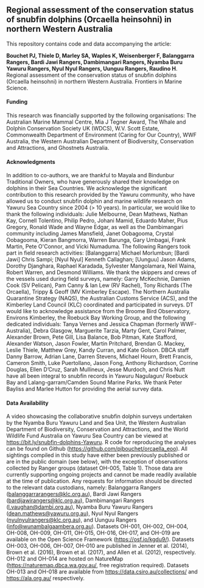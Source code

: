 ## Regional assessment of the conservation status of snubfin dolphins (Orcaella heinsohni) in northern Western Australia

This repository contains code and data accompanying the article:

**Bouchet PJ, Thiele D, Marley SA, Waples K, Weisenberger F, Balanggarra Rangers, Bardi Jawi Rangers, Dambimangari Rangers, Nyamba Buru Yawuru Rangers, Nyul Nyul Rangers, Uunguu Rangers, Raudino H**. Regional assessment of the conservation status of snubfin dolphins (Orcaella heinsohni) in northern Western Australia. Frontiers in Marine Science.

#### Funding
 
This research was financially supported by the following organisations: The Australian Marine Mammal Centre, Mia J Tegner Award, The Whale and Dolphin Conservation Society UK (WDCS), W.V. Scott Estate, Commonwealth Department of Environment (Caring for Our Country), WWF Australia, the Western Australian Department of Biodiversity, Conservation and Attractions, and Ghostnets Australia.

#### Acknowledgments

In addition to co-authors, we are thankful to Mayala and Bindunbur Traditional Owners, who have generously shared their knowledge on dolphins in their Sea Countries. We acknowledge the significant contribution to this research provided by the Yawuru community, who have allowed us to conduct snubfin dolphin and marine wildlife research on Yawuru Sea Country since 2004 (> 10 years). In particular, we would like to thank the following individuals: Julie Melbourne, Dean Mathews, Nathan Kay, Cornell Tolentino, Philip Pedro, Johani Mamid, Eduardo Maher, Pius Gregory, Ronald Wade and Wayne Edgar, as well as the Dambimangari community including James Mansfield, Janet Oobagooma, Crystal Oobagooma, Kieran Bangmorra, Warren Barunga, Gary Umbagai, Frank Martin, Pete O'Connor, and Vicki Numaduma. The following Rangers took part in field research activities: [Balanggarra] Michael Morlumbun; [Bardi Jawi] Chris Sampi; [Nyul Nyul] Kenneth Callaghan; [Uunguu] Jason Adams, Dorothy Djanghara, Raphael Karadada, Sylvester Mangolamara, Neil Waina, Robert Warren, and Desmond Williams. We thank the skippers and crews of the vessels used during field surveys, namely: Garry McKechnie, Damien Cook (SV Pelican), Pam Canny & Ian Lew (RV Rachel), Tony Richards (The Orcaella), Trippy & Geoff (MV Kimberley Escape). The Northern Australia Quarantine Strategy (NAQS), the Australian Customs Service (ACS), and the Kimberley Land Council (KLC) coordinated and participated in surveys. DT would like to acknowledge assistance from the Broome Bird Observatory, Environs Kimberley, the Roebuck Bay Working Group, and the following dedicated individuals: Tanya Vernes and Jessica Chapman (formerly WWF-Australia), Debra Glasgow, Marguerite Tarzia, Marty Gent, Carol Palmer, Alexander Brown, Pete Gill, Lisa Balance, Bob Pitman, Kate Stafford, Alexander Watson, Jason Fowler, Martin Pritchard, Brendan G. Mackey, Leslie Thiele, Matthew Grey, Kandy Curran, and Kate Golson. DBCA staff Danny Barrow, Adrian Lane, Darren Stevens, Michael Hourn, Brett Francis, Cameron Smith, Luke Puertollano, Jason Fong, Anthony Richardson, Corrine Douglas, Ellen D’Cruz, Sarah Mullineux, Jesse Murdoch, and Chris Nutt have all been integral to snubfin records in Yawuru Nagulagun/ Roebuck Bay and Lalang-garram/Camden Sound Marine Parks. We thank Peter Bayliss and Marlee Hutton for providing the aerial survey data.


#### Data Availability

A video showcasing the collaborative snubfin dolphin surveys undertaken by the Nyamba Buru Yawuru Land and Sea Unit, the Western Australian Department of Biodiversity, Conservation and Attractions, and the World Wildlife Fund Australia on Yawuru Sea Country can be viewed at https://bit.ly/snubfin-dolphins-Yawuru. R code for reproducing the analyses can be found on Github (https://github.com/pjbouchet/orcaella_eoo). All sightings compiled in this study have either been previously published or are in the public domain (see below), with the exception of observations collected by Ranger groups (dataset OH-005, Table 1). Those data are currently supporting ongoing projects and cannot be made readily available at the time of publication. Any requests for information should be directed to the relevant data custodians, namely: Balanggarra Rangers (balanggarrarangers@klc.org.au), Bardi Jawi Rangers (bardijawirangers@klc.org.au), Dambimangari Rangers (l.vaughan@dambi.org.au), Nyamba Buru Yawuru Rangers (dean.mathews@yawuru.org.au), Nyul Nyul Rangers (nyulnyulrangers@klc.org.au), and Uunguu Rangers (info@wunambalgaambera.org.au). Datasets OH-001, OH-002, OH-004, OH-008, OH-009, OH-011, OH-015, OH-016, OH-017, and OH-019 are available on the Open Science Framework (https://osf.io/kgdu9/). Datasets OH-003, OH-006, OH-007, OH-010 are published in Jenner et al. (2014), Brown et al. (2016), Brown et al. (2017), and Allen et al. (2012), respectively. OH-012 and OH-014 are hosted on NatureMap (https://naturemap.dbca.wa.gov.au/, free registration required). Datasets OH-013 and OH-018 are available from https://data.csiro.au/collections/ and https://ala.org.au/ respectively.

